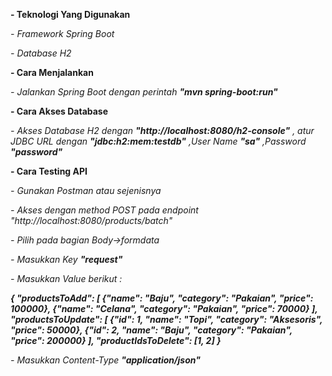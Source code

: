 **- Teknologi Yang Digunakan**

_- Framework Spring Boot_

_- Database H2_

**- Cara Menjalankan**

_- Jalankan Spring Boot dengan perintah **"mvn spring-boot:run"**_

**- Cara Akses Database**

_- Akses Database H2 dengan **"http://localhost:8080/h2-console"** , atur JDBC URL dengan **"jdbc:h2:mem:testdb"** ,User Name **"sa"** ,Password **"password"**_

**- Cara Testing API**

_- Gunakan Postman atau sejenisnya_

_- Akses dengan method POST pada endpoint "http://localhost:8080/products/batch"_

_- Pilih pada bagian Body->formdata_

_- Masukkan Key **"request"**_

_- Masukkan Value berikut :_

_**{
 "productsToAdd": [
    {"name": "Baju", "category": "Pakaian", "price": 100000},
    {"name": "Celana", "category": "Pakaian", "price": 70000}
  ],
  "productsToUpdate": [
    {"id": 1, "name": "Topi", "category": "Aksesoris", "price": 50000},
    {"id": 2, "name": "Baju", "category": "Pakaian", "price": 200000}
  ],
  "productIdsToDelete": [1, 2]
}**_

_- Masukkan Content-Type **"application/json"**_

